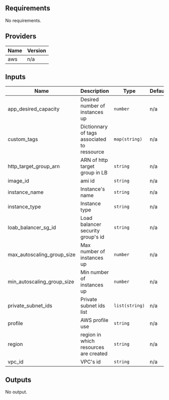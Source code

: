 ## Requirements

No requirements.

## Providers

| Name | Version |
|------|---------|
| aws | n/a |

## Inputs

| Name | Description | Type | Default | Required |
|------|-------------|------|---------|:--------:|
| app\_desired\_capacity | Desired number of instances up | `number` | n/a | yes |
| custom\_tags | Dictionnary of tags associated to ressource | `map(string)` | n/a | yes |
| http\_target\_group\_arn | ARN of http target group in LB | `string` | n/a | yes |
| image\_id | ami id | `string` | n/a | yes |
| instance\_name | Instance's name | `string` | n/a | yes |
| instance\_type | Instance type | `string` | n/a | yes |
| loab\_balancer\_sg\_id | Load balancer security group's id | `string` | n/a | yes |
| max\_autoscaling\_group\_size | Max number of instances up | `number` | n/a | yes |
| min\_autoscaling\_group\_size | Min number of instances up | `number` | n/a | yes |
| private\_subnet\_ids | Private subnet ids list | `list(string)` | n/a | yes |
| profile | AWS profile use | `string` | n/a | yes |
| region | region in which resources are created | `string` | n/a | yes |
| vpc\_id | VPC's id | `string` | n/a | yes |

## Outputs

No output.

